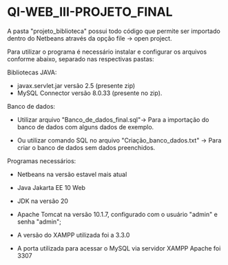 # QI-WEB_III-PROJETO_FINAL

A pasta "projeto_biblioteca" possui todo código que permite ser importado dentro do Netbeans através da opção file -> open project.



Para utilizar o programa é necessário instalar e configurar os arquivos conforme abaixo, separado nas respectivas pastas:

Bibliotecas JAVA:

- javax.servlet.jar versão 2.5 (presente zip)
- MySQL Connector versão 8.0.33 (presente no zip).


Banco de dados:

- Utilizar arquivo "Banco_de_dados_final.sql"-> Para a importação do banco de dados com alguns dados de exemplo.

- Ou utilizar comando SQL no arquivo "Criação_banco_dados.txt" -> Para criar o banco de dados sem dados preenchidos.


Programas necessários:

- Netbeans na versão estavel mais atual

- Java Jakarta EE 10 Web

- JDK na versão 20

- Apache Tomcat na versão 10.1.7, configurado com o usuário "admin" e senha "admin";

- A versão do XAMPP utilizada foi a 3.3.0

- A porta utilizada para acessar o MySQL via servidor XAMPP Apache foi 3307

